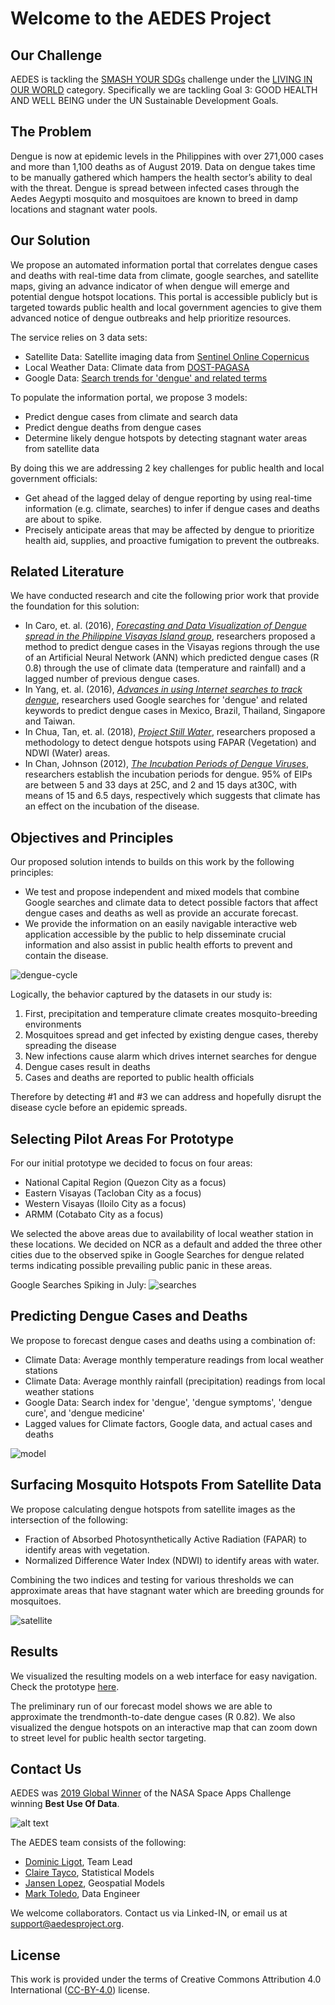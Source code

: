 # Welcome to the AEDES Project

## Our Challenge

AEDES is tackling the [SMASH YOUR SDGs](https://2019.spaceappschallenge.org/challenges/living-our-world/smash-your-sdgs/details) challenge under the [LIVING IN OUR WORLD](https://2019.spaceappschallenge.org/challenges/living-our-world/) category. Specifically we are tackling Goal 3: GOOD HEALTH AND WELL BEING under the UN Sustainable Development Goals.

## The Problem

Dengue is now at epidemic levels in the Philippines with over 271,000 cases and more than 1,100 deaths as of August 2019. Data on dengue takes time to be manually gathered which hampers the health sector’s ability to deal with the threat. Dengue is spread between infected cases through the Aedes Aegypti mosquito and mosquitoes are known to breed in damp locations and stagnant water pools.

## Our Solution

We propose an automated information portal that correlates dengue cases and deaths with real-time data from climate, google searches, and satellite maps, giving an advance indicator of when dengue will emerge and potential dengue hotspot locations. This portal is accessible publicly but is targeted towards public health and local government agencies to give them advanced notice of dengue outbreaks and help prioritize resources.

The service relies on 3 data sets:
* Satellite Data: Satellite imaging data from [Sentinel Online Copernicus](https://sentinel.esa.int/web/sentinel/sentinel-data-access)
* Local Weather Data: Climate data from [DOST-PAGASA](http://bagong.pagasa.dost.gov.ph/climate/climatological-normals)
* Google Data: [Search trends for 'dengue' and related terms](https://trends.google.com/trends/explore?date=today%205-y&geo=PH&q=dengue)

To populate the information portal, we propose 3 models:
* Predict dengue cases from climate and search data
* Predict dengue deaths from dengue cases
* Determine likely dengue hotspots by detecting stagnant water areas from satellite data

By doing this we are addressing 2 key challenges for public health and local government officials:
* Get ahead of the lagged delay of dengue reporting by using real-time information (e.g. climate, searches) to infer if dengue cases and deaths are about to spike.
* Precisely anticipate areas that may be affected by dengue to prioritize health aid, supplies, and proactive fumigation to prevent the outbreaks.

## Related Literature

We have conducted research and cite the following prior work that provide the foundation for this solution:
* In Caro, et. al. (2016), *[Forecasting and Data Visualization of Dengue spread in the Philippine Visayas Island group](https://github.com/aedesproject/nasa_hack/blob/master/literature/07785420%20-%20Forecasting%20and%20Data%20Visualization%20of%20Dengue%20Spread%20in%20PH%20Visayas.pdf)*, researchers proposed a method to predict dengue cases in the Visayas regions through the use of an Artificial Neural Network (ANN) which predicted dengue cases (R 0.8) through the use of climate data (temperature and rainfall) and a lagged number of previous dengue cases.
* In Yang, et. al. (2016), *[Advances in using Internet searches to track dengue](https://github.com/aedesproject/nasa_hack/blob/master/literature/Advances_in_using_Internet_searches_to_track_dengu.pdf)*, researchers used Google searches for 'dengue' and related keywords to predict dengue cases in Mexico, Brazil, Thailand, Singapore and Taiwan.
* In Chua, Tan, et. al. (2018), *[Project Still Water](https://github.com/aedesproject/nasa_hack/blob/master/literature/Stagnant%20Water%20Maps%20from%20Satellite%20Infrared%20Data.pdf)*, researchers proposed a methodology to detect dengue hotspots using FAPAR (Vegetation) and NDWI (Water) areas.
* In Chan, Johnson (2012), *[The Incubation Periods of Dengue Viruses](https://github.com/aedesproject/nasa_hack/blob/master/literature/Incubation-Dengue-pone.0050972.pdf)*, researchers establish the incubation periods for dengue. 95% of EIPs are between 5 and 33 days at 25C, and 2 and 15 days at30C, with means of 15 and 6.5 days, respectively which suggests that climate has an effect on the incubation of the disease.

## Objectives and Principles

Our proposed solution intends to builds on this work by the following principles:
* We test and propose independent and mixed models that combine Google searches and climate data to detect possible factors that affect dengue cases and deaths as well as provide an accurate forecast.
* We provide the information on an easily navigable interactive web application accessible by the public to help disseminate crucial information and also assist in public health efforts to prevent and contain the disease.

![dengue-cycle](https://github.com/aedesproject/nasa_hack/blob/master/deck/dengue_data.png)

Logically, the behavior captured by the datasets in our study is:
1. First, precipitation and temperature climate creates mosquito-breeding environments
2. Mosquitoes spread and get infected by existing dengue cases, thereby spreading the disease
3. New infections cause alarm which drives internet searches for dengue
4. Dengue cases result in deaths
5. Cases and deaths are reported to public health officials

Therefore by detecting #1 and #3 we can address and hopefully disrupt the disease cycle before an epidemic spreads.

## Selecting Pilot Areas For Prototype



For our initial prototype we decided to focus on four areas:

* National Capital Region (Quezon City as a focus)
* Eastern Visayas (Tacloban City as a focus)
* Western Visayas (Iloilo City as a focus)
* ARMM (Cotabato City as a focus)

We selected the above areas due to availability of local weather station in these locations. We decided on NCR as a default and added the three other cities due to the observed spike in Google Searches for dengue related terms indicating possible prevailing public panic in these areas.

Google Searches Spiking in July: 
![searches](https://github.com/aedesproject/nasa_hack/blob/master/deck/dengue_searches.png)

## Predicting Dengue Cases and Deaths

We propose to forecast dengue cases and deaths using a combination of:

* Climate Data: Average monthly temperature readings from local weather stations
* Climate Data: Average monthly rainfall (precipitation) readings from local weather stations
* Google Data: Search index for 'dengue', 'dengue symptoms', 'dengue cure', and 'dengue medicine'
* Lagged values for Climate factors, Google data, and actual cases and deaths

![model](https://github.com/aedesproject/nasa_hack/blob/master/deck/dengue_model.png)

## Surfacing Mosquito Hotspots From Satellite Data

We propose calculating dengue hotspots from satellite images as the intersection of the following:

* Fraction of Absorbed Photosynthetically Active Radiation (FAPAR) to identify areas with vegetation.
* Normalized Difference Water Index (NDWI) to identify areas with water.

Combining the two indices and testing for various thresholds we can approximate areas that have stagnant water which are breeding grounds for mosquitoes.

![satellite](https://github.com/aedesproject/nasa_hack/blob/master/deck/satellite.png)

## Results

We visualized the resulting models on a web interface for easy navigation. Check the prototype [here](http://aedesproject.org).

The preliminary run of our forecast model shows we are able to approximate the trendmonth-to-date dengue cases (R 0.82). We also visualized the dengue hotspots on an interactive map that can zoom down to street level for public health sector targeting.

## Contact Us

AEDES was [2019 Global Winner](https://2019.spaceappschallenge.org/awards/) of the NASA Space Apps Challenge winning **Best Use Of Data**. 

![alt text](https://github.com/docligot/aedesproject/blob/master/deck/TEAM_AEDES.jpg "Grand Prize")

The AEDES team consists of the following: 

* [Dominic Ligot](https://www.linkedin.com/in/docligot/), Team Lead
* [Claire Tayco](https://www.linkedin.com/in/claire-san-juan-tayco-81361828/), Statistical Models
* [Jansen Lopez](https://www.linkedin.com/in/jansen-lopez/), Geospatial Models
* [Mark Toledo](https://www.linkedin.com/in/toledomark/), Data Engineer

We welcome collaborators. Contact us via Linked-IN, or email us at support@aedesproject.org.

## License

This work is provided under the terms of Creative Commons Attribution 4.0 International ([CC-BY-4.0](https://creativecommons.org/licenses/by/4.0/)) license. 
